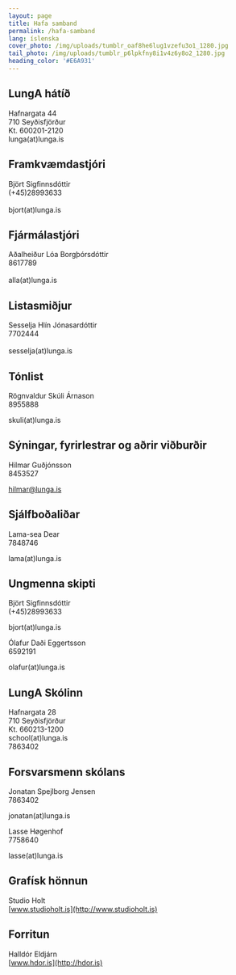 ```yaml
---
layout: page
title: Hafa samband
permalink: /hafa-samband
lang: íslenska
cover_photo: /img/uploads/tumblr_oaf8he6lug1vzefu3o1_1280.jpg
tail_photo: /img/uploads/tumblr_p6lpkfny8i1v4z6y8o2_1280.jpg
heading_color: '#E6A931'
---
```

## LungA hátíð

Hafnargata 44<br>
710 Seyðisfjörður<br>
Kt. 600201-2120<br>
lunga(at)lunga.is<br>


## Framkvæmdastjóri

Björt Sigfinnsdóttir<br>
(+45)28993633<br>\
bjort(at)lunga.is

## Fjármálastjóri

Aðalheiður Lóa Borgþórsdóttir<br>
8617789<br>\
alla(at)lunga.is

## Listasmiðjur

Sesselja Hlín Jónasardóttir<br>
7702444<br>\
sesselja(at)lunga.is

## Tónlist

Rögnvaldur Skúli Árnason<br>
8955888<br>

skuli(at)lunga.is

## Sýningar, fyrirlestrar og aðrir viðburðir

Hilmar Guðjónsson<br>
8453527<br>

hilmar@lunga.is

## Sjálfboðaliðar

Lama-sea Dear<br>
7848746<br>

lama(at)lunga.is

## Ungmenna skipti

Björt Sigfinnsdóttir<br>
(+45)28993633<br>

bjort(at)lunga.is

Ólafur Daði Eggertsson<br>
6592191<br>

olafur(at)lunga.is

## LungA Skólinn

Hafnargata 28<br>
710 Seyðisfjörður<br>
Kt. 660213-1200<br>
school(at)lunga.is<br>
7863402

## Forsvarsmenn skólans

Jonatan Spejlborg Jensen<br>
7863402<br>

jonatan(at)lunga.is

Lasse Høgenhof<br>
7758640<br>

lasse(at)lunga.is

## Grafísk hönnun

Studio Holt<br>
[www.studioholt.is](http://www.studioholt.is)

## Forritun

Halldór Eldjárn<br>
[www.hdor.is](http://hdor.is)
